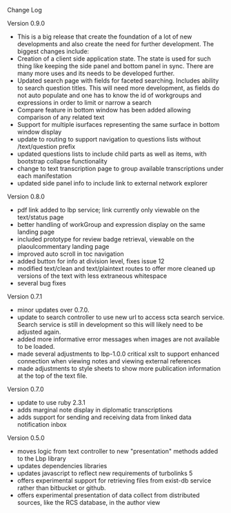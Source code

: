 Change Log

Version 0.9.0
- This is a big release that create the foundation of a lot of new developments and also create the need for further development. The biggest changes include:
- Creation of a client side application state. The state is used for such thing like keeping the side panel and bottom panel in sync.
There are many more uses and its needs to be developed further.
- Updated search page with fields for faceted searching. Includes ability to search question titles. This will need more development, as fields do not auto populate and one has to know the id of workgroups and expressions in order to limit or narrow a search
- Compare feature in bottom window has been added allowing comparison of any related text
- Support for multiple isurfaces representing the same surface in bottom window display
- update to routing to support navigation to questions lists without /text/question prefix
- updated questions lists to include child parts as well as items, with bootstrap collapse functionality
- change to text transcription page to group available transcriptions under each manifestation
- updated side panel info to include link to external network explorer


Version 0.8.0
- pdf link added to lbp service; link currently only viewable on the text/status page
- better handling of workGroup and expression display on the same landing page
- included prototype for review badge retrieval, viewable on the plaoulcommentary landing page
- improved auto scroll in toc navigation
- added button for info at division level, fixes issue 12
- modified text/clean and text/plaintext routes to offer more cleaned up versions of the text with less extraneous whitespace
- several bug fixes


Version 0.7.1
- minor updates over 0.7.0.
- update to search controller to use new url to access scta search service. Search service is still in development so this will likely need to be adjusted again.
- added more informative error messages when images are not available to be loaded.
- made several adjustments to lbp-1.0.0 critical xslt to support enhanced connection when viewing notes and viewing external references
- made adjustments to style sheets to show more publication information at the top of the text file.

Version 0.7.0
- update to use ruby 2.3.1
- adds marginal note display in diplomatic transcriptions
- adds support for sending and receiving data from linked data notification inbox

Version 0.5.0

- moves logic from text controller to new "presentation" methods added to the Lbp library
- updates dependencies libraries
- updates javascript to reflect new requirements of turbolinks 5
- offers experimental support for retrieving files from exist-db service rather than bitbucket or github.
- offers experimental presentation of data collect from distributed sources, like the RCS database, in the author view
